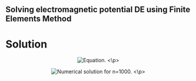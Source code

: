 ## Solving electromagnetic potential DE using Finite Elements Method

# Solution
<p>
<p align="center">
<img src="https://github.com/pawel002/fem-diff-equation/blob/main/images/equation.png"
     title="Equation."
     style="display: inline-block; margin: 0 auto; max-width: 300px">
<\p>
<p>
<p align="center">   
<img src="https://github.com/pawel002/fem-diff-equation/blob/main/images/equation.png"
      title="Numerical solution for n=1000."
      style="display: inline-block; margin: 0 auto; max-width: 300px">
<\p>

